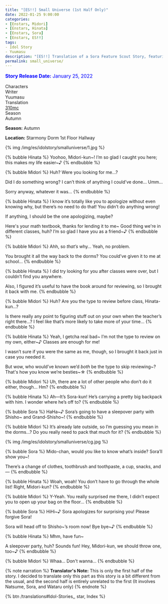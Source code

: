 ```yaml
---
title: "[ES!!] Small Universe (1st Half Only)"
date: 2022-01-25 9:00:00
categories:
- [Enstars, Midori]
- [Enstars, Hinata]
- [Enstars, Sora]
- [Enstars, ES!!]
tags:
- Idol Story
- Yuumasu
description: "[ES!!] Translation of a Sora Feature Scout Story, featuring Hinata and Midori. This is only the first half of the story."
permalink: small_universe/
---
```


<p style="color:blue;font-size:110%;"><b>Story Release Date:</b> January 25, 2022</p>

<div class="three-wrapper" style="--storyColor:#965e7d;--storyColor-rgb:150,94,125;--storyColor-h:326.8;--storyColor-s: 23%;--storyColor-l:47.8%;">
    <div class="info-area">
        <div class="info">
            <div class="info-item characters">
                <div class="label">
                    Characters
                </div>
                <div class="value">
                <a href="/categories/Enstars/Sora" character="Sora"></a>
								<a href="/categories/Enstars/Midori" character="Midori"></a>
								<a href="/categories/Enstars/Hinata" character="Hinata"></a>
                </div>
            </div>
            <div class="info-item one">
                <div class="label">
                    Writer
                </div>
                <div class="value">
                    Yuumasu
                </div>
            </div>
            <div class="info-item two">
                <div class="label">
                    Translation
                </div>
                <div class="value">
                    <a href="/about">310mc</a>
                </div>
            </div>
            <div class="info-item three">
                <div class="label">
                   Season
                </div>
                <div class="value">
                    Autumn
                </div>
            </div>
        </div>
    </div>
</div>

<!-- more -->

<div class="msr-season autumn">
    <p><span><b>Season:</b> Autumn</span></p>
</div>
<div class="msr-location">
    <p><span><b>Location:</b> Starmony Dorm 1st Floor Hallway</span></p>
</div>

{% img /img/es/idolstory/smalluniverse/1.jpg %}

{% bubble Hinata %}
Yoohoo, Midori-kun\~! I’m so glad I caught you here; this makes my life easier\~♪
{% endbubble %}

{% bubble Midori %}
Huh? Were you looking for me…?

Did I do something wrong? I can’t think of anything I could’ve done… Umm…

Sorry anyway, whatever it was…
{% endbubble %}

{% bubble Hinata %}
I know it’s totally like you to apologize without even knowing why, but there’s no need to do that! You didn’t do anything wrong!

If anything, I should be the one apologizing, maybe?

Here's your math textbook, thanks for lending it to me\~ Good thing we're in different classes, huh? I’m so glad I have you as a friend\~♪
{% endbubble %}

{% bubble Midori %}
Ahh, so *that’s* why… Yeah, no problem.

You brought it all the way back to the dorms? You could’ve given it to me at school…
{% endbubble %}

{% bubble Hinata %}
I did try looking for you after classes were over, but I couldn’t find you anywhere.

Also, I figured it’s useful to have the book around for reviewing, so I brought it back with me.
{% endbubble %}

{% bubble Midori %}
Huh? Are you the type to review before class, Hinata-kun…?

Is there really any point to figuring stuff out on your own when the teacher’s right there…? I feel like that’s more likely to take more of your time…
{% endbubble %}

{% bubble Hinata %}
Yeah, I getcha real bad\~ I’m not the type to review on my own, either\~♪ Classes are enough for me!

I wasn’t sure if you were the same as me, though, so I brought it back just in case you needed it.

But wow, who would’ve known we’d *both* be the type to skip reviewing\~? That's how you know we’re besties\~☆
{% endbubble %}

{% bubble Midori %}
Uh, there are a lot of other people who don’t do it either, though… Hm?
{% endbubble %}

{% bubble Hinata %}
Ah—It’s Sora-kun! He’s carrying a pretty big backpack with him. I wonder where he’s off to?
{% endbubble %}

{% bubble Sora %}
HaHa\~♪ Sora’s going to have a sleepover party with Shisho\~ and Grand-Shisho\~!
{% endbubble %}

{% bubble Midori %}
It’s already late outside, so I’m guessing you mean in the dorms…? Do you really need to pack that much for it?
{% endbubble %}

{% img /img/es/idolstory/smalluniverse/cg.jpg %}

{% bubble Sora %}
Mido-chan, would you like to know what’s inside? Sora’ll show you~!

There’s a change of clothes, toothbrush and toothpaste, a cup, snacks, and—
{% endbubble %}

{% bubble Hinata %}
Woah, woah! You don’t have to go through the whole list! Right, Midori-kun?
{% endbubble %}

{% bubble Midori %}
Y-Yeah. You really surprised me there, I didn’t expect you to open up your bag on the floor…
{% endbubble %}

{% bubble Sora %}
HiHi~♪ Sora apologizes for surprising you! Please forgive Sora!

Sora will head off to Shisho\~’s room now! Bye bye\~♪
{% endbubble %}

{% bubble Hinata %}
Mhm, have fun~

A sleepover party, huh? Sounds fun! Hey, Midori-kun, we should throw one, too~♪
{% endbubble %}

{% bubble Midori %}
Whaa… Don't wanna…
{% endbubble %}

{% note narration %}
**Translator's Note:** This is only the first half of the story. I decided to translate only this part as this story is a bit different from the usual, and the second half is entirely unrelated to the first (It involves Natsume, Sora, and Wataru only)
{% endnote %}

<div toc>{% btn /translations#Idol-Stories,, star, Index %}</div>
